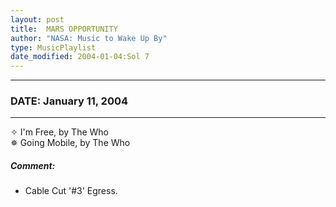 ```yaml
---
layout: post
title:  MARS OPPORTUNITY
author: "NASA: Music to Wake Up By"
type: MusicPlaylist
date_modified: 2004-01-04:Sol 7
---
```


----
### DATE: January 11, 2004
----
✧ I'm Free, by The Who  &nbsp;<br />✵ Going Mobile, by The Who

##### Comment:
* Cable Cut '#3'
Egress.
